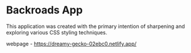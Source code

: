 # Backroads App

This application was created with the primary intention of sharpening and exploring various CSS styling techniques.

webpage -  https://dreamy-gecko-02ebc0.netlify.app/


